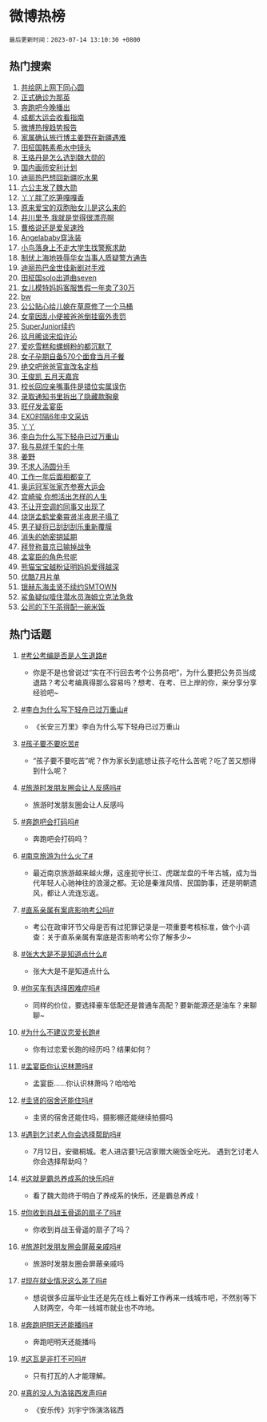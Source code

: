 # 微博热榜

`最后更新时间：2023-07-14 13:10:30 +0800`

## 热门搜索

1. [共绘网上网下同心圆](https://m.weibo.cn/search?containerid=100103type%3D1%26t%3D10%26q%3D%23%E5%85%B1%E7%BB%98%E7%BD%91%E4%B8%8A%E7%BD%91%E4%B8%8B%E5%90%8C%E5%BF%83%E5%9C%86%23&stream_entry_id=51&isnewpage=1&extparam=seat%3D1%26stream_entry_id%3D51%26pos%3D0%26c_type%3D51%26dgr%3D0%26filter_type%3Drealtimehot%26cate%3D10103%26display_time%3D1689311428%26pre_seqid%3D168931142829501757711&luicode=10000011&lfid=106003type%253D25%2526t%253D3%2526disable_hot%253D1%2526filter_type%253Drealtimehot)
1. [正式确诊为那英](https://m.weibo.cn/search?containerid=100103type%3D1%26t%3D10%26q%3D%23%E6%AD%A3%E5%BC%8F%E7%A1%AE%E8%AF%8A%E4%B8%BA%E9%82%A3%E8%8B%B1%23&stream_entry_id=31&isnewpage=1&extparam=seat%3D1%26stream_entry_id%3D31%26flag%3D1%26c_type%3D31%26filter_type%3Drealtimehot%26lcate%3D5001%26pos%3D0%26q%3D%2523%25E6%25AD%25A3%25E5%25BC%258F%25E7%25A1%25AE%25E8%25AF%258A%25E4%25B8%25BA%25E9%2582%25A3%25E8%258B%25B1%2523%26dgr%3D0%26realpos%3D1%26band_rank%3D1%26cate%3D5001%26display_time%3D1689311428%26pre_seqid%3D168931142829501757711&luicode=10000011&lfid=106003type%253D25%2526t%253D3%2526disable_hot%253D1%2526filter_type%253Drealtimehot)
1. [奔跑吧今晚播出](https://m.weibo.cn/search?containerid=100103type%3D1%26t%3D10%26q%3D%23%E5%A5%94%E8%B7%91%E5%90%A7%E4%BB%8A%E6%99%9A%E6%92%AD%E5%87%BA%23&stream_entry_id=31&isnewpage=1&extparam=seat%3D1%26stream_entry_id%3D31%26flag%3D2%26c_type%3D31%26filter_type%3Drealtimehot%26lcate%3D5001%26pos%3D1%26q%3D%2523%25E5%25A5%2594%25E8%25B7%2591%25E5%2590%25A7%25E4%25BB%258A%25E6%2599%259A%25E6%2592%25AD%25E5%2587%25BA%2523%26dgr%3D0%26realpos%3D2%26band_rank%3D2%26cate%3D5001%26display_time%3D1689311428%26pre_seqid%3D168931142829501757711&luicode=10000011&lfid=106003type%253D25%2526t%253D3%2526disable_hot%253D1%2526filter_type%253Drealtimehot)
1. [成都大运会收看指南](https://m.weibo.cn/search?containerid=100103type%3D1%26t%3D10%26q%3D%23%E6%88%90%E9%83%BD%E5%A4%A7%E8%BF%90%E4%BC%9A%E6%94%B6%E7%9C%8B%E6%8C%87%E5%8D%97%23&stream_entry_id=31&isnewpage=1&extparam=seat%3D1%26stream_entry_id%3D31%26flag%3D0%26c_type%3D31%26filter_type%3Drealtimehot%26lcate%3D5001%26pos%3D2%26q%3D%2523%25E6%2588%2590%25E9%2583%25BD%25E5%25A4%25A7%25E8%25BF%2590%25E4%25BC%259A%25E6%2594%25B6%25E7%259C%258B%25E6%258C%2587%25E5%258D%2597%2523%26dgr%3D0%26realpos%3D3%26band_rank%3D3%26cate%3D5001%26display_time%3D1689311428%26pre_seqid%3D168931142829501757711&luicode=10000011&lfid=106003type%253D25%2526t%253D3%2526disable_hot%253D1%2526filter_type%253Drealtimehot)
1. [微博热搜趋势报告](https://m.weibo.cn/search?containerid=100103type%3D1%26t%3D10%26q%3D%23%E5%BE%AE%E5%8D%9A%E7%83%AD%E6%90%9C%E8%B6%8B%E5%8A%BF%E6%8A%A5%E5%91%8A%23&stream_entry_id=31&isnewpage=1&extparam=seat%3D1%26stream_entry_id%3D31%26band_rank%3D4%26c_type%3D31%26filter_type%3Drealtimehot%26cate%3D5001%26pos%3D3%26q%3D%2523%25E5%25BE%25AE%25E5%258D%259A%25E7%2583%25AD%25E6%2590%259C%25E8%25B6%258B%25E5%258A%25BF%25E6%258A%25A5%25E5%2591%258A%2523%26dgr%3D0%26adid%3D196226%26lcate%3D5001%26is_ad_pos%3D1%26display_time%3D1689311428%26pre_seqid%3D168931142829501757711&luicode=10000011&lfid=106003type%253D25%2526t%253D3%2526disable_hot%253D1%2526filter_type%253Drealtimehot)
1. [家属确认旅行博主姜野在新疆遇难](https://m.weibo.cn/search?containerid=100103type%3D1%26t%3D10%26q%3D%23%E5%AE%B6%E5%B1%9E%E7%A1%AE%E8%AE%A4%E6%97%85%E8%A1%8C%E5%8D%9A%E4%B8%BB%E5%A7%9C%E9%87%8E%E5%9C%A8%E6%96%B0%E7%96%86%E9%81%87%E9%9A%BE%23&stream_entry_id=31&isnewpage=1&extparam=seat%3D1%26stream_entry_id%3D31%26flag%3D1%26c_type%3D31%26filter_type%3Drealtimehot%26lcate%3D5001%26pos%3D4%26q%3D%2523%25E5%25AE%25B6%25E5%25B1%259E%25E7%25A1%25AE%25E8%25AE%25A4%25E6%2597%2585%25E8%25A1%258C%25E5%258D%259A%25E4%25B8%25BB%25E5%25A7%259C%25E9%2587%258E%25E5%259C%25A8%25E6%2596%25B0%25E7%2596%2586%25E9%2581%2587%25E9%259A%25BE%2523%26dgr%3D0%26realpos%3D4%26band_rank%3D4%26cate%3D5001%26display_time%3D1689311428%26pre_seqid%3D168931142829501757711&luicode=10000011&lfid=106003type%253D25%2526t%253D3%2526disable_hot%253D1%2526filter_type%253Drealtimehot)
1. [田柾国韩素希水中镜头](https://m.weibo.cn/search?containerid=100103type%3D1%26t%3D10%26q%3D%23%E7%94%B0%E6%9F%BE%E5%9B%BD%E9%9F%A9%E7%B4%A0%E5%B8%8C%E6%B0%B4%E4%B8%AD%E9%95%9C%E5%A4%B4%23&stream_entry_id=31&isnewpage=1&extparam=seat%3D1%26stream_entry_id%3D31%26flag%3D1%26c_type%3D31%26filter_type%3Drealtimehot%26lcate%3D5001%26pos%3D5%26q%3D%2523%25E7%2594%25B0%25E6%259F%25BE%25E5%259B%25BD%25E9%259F%25A9%25E7%25B4%25A0%25E5%25B8%258C%25E6%25B0%25B4%25E4%25B8%25AD%25E9%2595%259C%25E5%25A4%25B4%2523%26dgr%3D0%26realpos%3D5%26band_rank%3D5%26cate%3D5001%26display_time%3D1689311428%26pre_seqid%3D168931142829501757711&luicode=10000011&lfid=106003type%253D25%2526t%253D3%2526disable_hot%253D1%2526filter_type%253Drealtimehot)
1. [王珞丹是怎么选到魏大勋的](https://m.weibo.cn/search?containerid=100103type%3D1%26t%3D10%26q%3D%23%E7%8E%8B%E7%8F%9E%E4%B8%B9%E6%98%AF%E6%80%8E%E4%B9%88%E9%80%89%E5%88%B0%E9%AD%8F%E5%A4%A7%E5%8B%8B%E7%9A%84%23&stream_entry_id=31&isnewpage=1&extparam=seat%3D1%26stream_entry_id%3D31%26flag%3D2%26c_type%3D31%26filter_type%3Drealtimehot%26lcate%3D5001%26pos%3D6%26q%3D%2523%25E7%258E%258B%25E7%258F%259E%25E4%25B8%25B9%25E6%2598%25AF%25E6%2580%258E%25E4%25B9%2588%25E9%2580%2589%25E5%2588%25B0%25E9%25AD%258F%25E5%25A4%25A7%25E5%258B%258B%25E7%259A%2584%2523%26dgr%3D0%26realpos%3D6%26band_rank%3D6%26cate%3D5001%26display_time%3D1689311428%26pre_seqid%3D168931142829501757711&luicode=10000011&lfid=106003type%253D25%2526t%253D3%2526disable_hot%253D1%2526filter_type%253Drealtimehot)
1. [国内画师安利计划](https://m.weibo.cn/search?containerid=100103type%3D1%26t%3D10%26q%3D%23%E5%9B%BD%E5%86%85%E7%94%BB%E5%B8%88%E5%AE%89%E5%88%A9%E8%AE%A1%E5%88%92%23&stream_entry_id=31&isnewpage=1&extparam=seat%3D1%26stream_entry_id%3D31%26band_rank%3D7%26c_type%3D31%26filter_type%3Drealtimehot%26cate%3D5001%26pos%3D7%26q%3D%2523%25E5%259B%25BD%25E5%2586%2585%25E7%2594%25BB%25E5%25B8%2588%25E5%25AE%2589%25E5%2588%25A9%25E8%25AE%25A1%25E5%2588%2592%2523%26dgr%3D0%26adid%3D196231%26lcate%3D5001%26is_ad_pos%3D1%26display_time%3D1689311428%26pre_seqid%3D168931142829501757711&luicode=10000011&lfid=106003type%253D25%2526t%253D3%2526disable_hot%253D1%2526filter_type%253Drealtimehot)
1. [迪丽热巴想回新疆吃水果](https://m.weibo.cn/search?containerid=100103type%3D1%26t%3D10%26q%3D%23%E8%BF%AA%E4%B8%BD%E7%83%AD%E5%B7%B4%E6%83%B3%E5%9B%9E%E6%96%B0%E7%96%86%E5%90%83%E6%B0%B4%E6%9E%9C%23&stream_entry_id=31&isnewpage=1&extparam=seat%3D1%26stream_entry_id%3D31%26flag%3D1%26c_type%3D31%26filter_type%3Drealtimehot%26lcate%3D5001%26pos%3D8%26q%3D%2523%25E8%25BF%25AA%25E4%25B8%25BD%25E7%2583%25AD%25E5%25B7%25B4%25E6%2583%25B3%25E5%259B%259E%25E6%2596%25B0%25E7%2596%2586%25E5%2590%2583%25E6%25B0%25B4%25E6%259E%259C%2523%26dgr%3D0%26realpos%3D7%26band_rank%3D7%26cate%3D5001%26display_time%3D1689311428%26pre_seqid%3D168931142829501757711&luicode=10000011&lfid=106003type%253D25%2526t%253D3%2526disable_hot%253D1%2526filter_type%253Drealtimehot)
1. [六公主发了魏大勋](https://m.weibo.cn/search?containerid=100103type%3D1%26t%3D10%26q%3D%23%E5%85%AD%E5%85%AC%E4%B8%BB%E5%8F%91%E4%BA%86%E9%AD%8F%E5%A4%A7%E5%8B%8B%23&stream_entry_id=31&isnewpage=1&extparam=seat%3D1%26stream_entry_id%3D31%26flag%3D0%26c_type%3D31%26filter_type%3Drealtimehot%26lcate%3D5001%26pos%3D9%26q%3D%2523%25E5%2585%25AD%25E5%2585%25AC%25E4%25B8%25BB%25E5%258F%2591%25E4%25BA%2586%25E9%25AD%258F%25E5%25A4%25A7%25E5%258B%258B%2523%26dgr%3D0%26realpos%3D8%26band_rank%3D8%26cate%3D5001%26display_time%3D1689311428%26pre_seqid%3D168931142829501757711&luicode=10000011&lfid=106003type%253D25%2526t%253D3%2526disable_hot%253D1%2526filter_type%253Drealtimehot)
1. [丫丫胖了吃笋嘎嘎香](https://m.weibo.cn/search?containerid=100103type%3D1%26t%3D10%26q%3D%23%E4%B8%AB%E4%B8%AB%E8%83%96%E4%BA%86%E5%90%83%E7%AC%8B%E5%98%8E%E5%98%8E%E9%A6%99%23&stream_entry_id=31&isnewpage=1&extparam=seat%3D1%26stream_entry_id%3D31%26flag%3D0%26c_type%3D31%26filter_type%3Drealtimehot%26lcate%3D5001%26pos%3D10%26q%3D%2523%25E4%25B8%25AB%25E4%25B8%25AB%25E8%2583%2596%25E4%25BA%2586%25E5%2590%2583%25E7%25AC%258B%25E5%2598%258E%25E5%2598%258E%25E9%25A6%2599%2523%26dgr%3D0%26realpos%3D9%26band_rank%3D9%26cate%3D5001%26display_time%3D1689311428%26pre_seqid%3D168931142829501757711&luicode=10000011&lfid=106003type%253D25%2526t%253D3%2526disable_hot%253D1%2526filter_type%253Drealtimehot)
1. [原来爱宝的双胞胎女儿是这么来的](https://m.weibo.cn/search?containerid=100103type%3D1%26t%3D10%26q%3D%23%E5%8E%9F%E6%9D%A5%E7%88%B1%E5%AE%9D%E7%9A%84%E5%8F%8C%E8%83%9E%E8%83%8E%E5%A5%B3%E5%84%BF%E6%98%AF%E8%BF%99%E4%B9%88%E6%9D%A5%E7%9A%84%23&stream_entry_id=31&isnewpage=1&extparam=seat%3D1%26stream_entry_id%3D31%26flag%3D32768%26c_type%3D31%26filter_type%3Drealtimehot%26lcate%3D5001%26pos%3D11%26q%3D%2523%25E5%258E%259F%25E6%259D%25A5%25E7%2588%25B1%25E5%25AE%259D%25E7%259A%2584%25E5%258F%258C%25E8%2583%259E%25E8%2583%258E%25E5%25A5%25B3%25E5%2584%25BF%25E6%2598%25AF%25E8%25BF%2599%25E4%25B9%2588%25E6%259D%25A5%25E7%259A%2584%2523%26dgr%3D0%26realpos%3D10%26band_rank%3D10%26cate%3D5001%26display_time%3D1689311428%26pre_seqid%3D168931142829501757711&luicode=10000011&lfid=106003type%253D25%2526t%253D3%2526disable_hot%253D1%2526filter_type%253Drealtimehot)
1. [井川里予 我就是觉得很漂亮啊](https://m.weibo.cn/search?containerid=100103type%3D1%26t%3D10%26q%3D%E4%BA%95%E5%B7%9D%E9%87%8C%E4%BA%88+%E6%88%91%E5%B0%B1%E6%98%AF%E8%A7%89%E5%BE%97%E5%BE%88%E6%BC%82%E4%BA%AE%E5%95%8A&stream_entry_id=31&isnewpage=1&extparam=seat%3D1%26stream_entry_id%3D31%26flag%3D2%26c_type%3D31%26filter_type%3Drealtimehot%26lcate%3D5001%26pos%3D12%26q%3D%25E4%25BA%2595%25E5%25B7%259D%25E9%2587%258C%25E4%25BA%2588%2520%25E6%2588%2591%25E5%25B0%25B1%25E6%2598%25AF%25E8%25A7%2589%25E5%25BE%2597%25E5%25BE%2588%25E6%25BC%2582%25E4%25BA%25AE%25E5%2595%258A%26dgr%3D0%26realpos%3D11%26band_rank%3D11%26cate%3D5001%26display_time%3D1689311428%26pre_seqid%3D168931142829501757711&luicode=10000011&lfid=106003type%253D25%2526t%253D3%2526disable_hot%253D1%2526filter_type%253Drealtimehot)
1. [曹格说还是爱吴速玲](https://m.weibo.cn/search?containerid=100103type%3D1%26t%3D10%26q%3D%23%E6%9B%B9%E6%A0%BC%E8%AF%B4%E8%BF%98%E6%98%AF%E7%88%B1%E5%90%B4%E9%80%9F%E7%8E%B2%23&stream_entry_id=31&isnewpage=1&extparam=seat%3D1%26stream_entry_id%3D31%26flag%3D1%26c_type%3D31%26filter_type%3Drealtimehot%26lcate%3D5001%26pos%3D13%26q%3D%2523%25E6%259B%25B9%25E6%25A0%25BC%25E8%25AF%25B4%25E8%25BF%2598%25E6%2598%25AF%25E7%2588%25B1%25E5%2590%25B4%25E9%2580%259F%25E7%258E%25B2%2523%26dgr%3D0%26realpos%3D12%26band_rank%3D12%26cate%3D5001%26display_time%3D1689311428%26pre_seqid%3D168931142829501757711&luicode=10000011&lfid=106003type%253D25%2526t%253D3%2526disable_hot%253D1%2526filter_type%253Drealtimehot)
1. [Angelababy穿泳装](https://m.weibo.cn/search?containerid=100103type%3D1%26t%3D10%26q%3D%23Angelababy%E7%A9%BF%E6%B3%B3%E8%A3%85%23&stream_entry_id=31&isnewpage=1&extparam=seat%3D1%26stream_entry_id%3D31%26flag%3D2%26c_type%3D31%26filter_type%3Drealtimehot%26lcate%3D5001%26pos%3D14%26q%3D%2523Angelababy%25E7%25A9%25BF%25E6%25B3%25B3%25E8%25A3%2585%2523%26dgr%3D0%26realpos%3D13%26band_rank%3D13%26cate%3D5001%26display_time%3D1689311428%26pre_seqid%3D168931142829501757711&luicode=10000011&lfid=106003type%253D25%2526t%253D3%2526disable_hot%253D1%2526filter_type%253Drealtimehot)
1. [小鸟落身上不走大学生找警察求助](https://m.weibo.cn/search?containerid=100103type%3D1%26t%3D10%26q%3D%23%E5%B0%8F%E9%B8%9F%E8%90%BD%E8%BA%AB%E4%B8%8A%E4%B8%8D%E8%B5%B0%E5%A4%A7%E5%AD%A6%E7%94%9F%E6%89%BE%E8%AD%A6%E5%AF%9F%E6%B1%82%E5%8A%A9%23&stream_entry_id=31&isnewpage=1&extparam=seat%3D1%26stream_entry_id%3D31%26flag%3D32768%26c_type%3D31%26filter_type%3Drealtimehot%26lcate%3D5001%26pos%3D15%26q%3D%2523%25E5%25B0%258F%25E9%25B8%259F%25E8%2590%25BD%25E8%25BA%25AB%25E4%25B8%258A%25E4%25B8%258D%25E8%25B5%25B0%25E5%25A4%25A7%25E5%25AD%25A6%25E7%2594%259F%25E6%2589%25BE%25E8%25AD%25A6%25E5%25AF%259F%25E6%25B1%2582%25E5%258A%25A9%2523%26dgr%3D0%26realpos%3D14%26band_rank%3D14%26cate%3D5001%26display_time%3D1689311428%26pre_seqid%3D168931142829501757711&luicode=10000011&lfid=106003type%253D25%2526t%253D3%2526disable_hot%253D1%2526filter_type%253Drealtimehot)
1. [制伏上海地铁辱华女当事人质疑警方通告](https://m.weibo.cn/search?containerid=100103type%3D1%26t%3D10%26q%3D%23%E5%88%B6%E4%BC%8F%E4%B8%8A%E6%B5%B7%E5%9C%B0%E9%93%81%E8%BE%B1%E5%8D%8E%E5%A5%B3%E5%BD%93%E4%BA%8B%E4%BA%BA%E8%B4%A8%E7%96%91%E8%AD%A6%E6%96%B9%E9%80%9A%E5%91%8A%23&stream_entry_id=31&isnewpage=1&extparam=seat%3D1%26stream_entry_id%3D31%26flag%3D1%26c_type%3D31%26filter_type%3Drealtimehot%26lcate%3D5001%26pos%3D16%26q%3D%2523%25E5%2588%25B6%25E4%25BC%258F%25E4%25B8%258A%25E6%25B5%25B7%25E5%259C%25B0%25E9%2593%2581%25E8%25BE%25B1%25E5%258D%258E%25E5%25A5%25B3%25E5%25BD%2593%25E4%25BA%258B%25E4%25BA%25BA%25E8%25B4%25A8%25E7%2596%2591%25E8%25AD%25A6%25E6%2596%25B9%25E9%2580%259A%25E5%2591%258A%2523%26dgr%3D0%26realpos%3D15%26band_rank%3D15%26cate%3D5001%26display_time%3D1689311428%26pre_seqid%3D168931142829501757711&luicode=10000011&lfid=106003type%253D25%2526t%253D3%2526disable_hot%253D1%2526filter_type%253Drealtimehot)
1. [迪丽热巴金世佳新剧对手戏](https://m.weibo.cn/search?containerid=100103type%3D1%26t%3D10%26q%3D%23%E8%BF%AA%E4%B8%BD%E7%83%AD%E5%B7%B4%E9%87%91%E4%B8%96%E4%BD%B3%E6%96%B0%E5%89%A7%E5%AF%B9%E6%89%8B%E6%88%8F%23&stream_entry_id=31&isnewpage=1&extparam=seat%3D1%26stream_entry_id%3D31%26flag%3D1%26c_type%3D31%26filter_type%3Drealtimehot%26lcate%3D5001%26pos%3D17%26q%3D%2523%25E8%25BF%25AA%25E4%25B8%25BD%25E7%2583%25AD%25E5%25B7%25B4%25E9%2587%2591%25E4%25B8%2596%25E4%25BD%25B3%25E6%2596%25B0%25E5%2589%25A7%25E5%25AF%25B9%25E6%2589%258B%25E6%2588%258F%2523%26dgr%3D0%26realpos%3D16%26band_rank%3D16%26cate%3D5001%26display_time%3D1689311428%26pre_seqid%3D168931142829501757711&luicode=10000011&lfid=106003type%253D25%2526t%253D3%2526disable_hot%253D1%2526filter_type%253Drealtimehot)
1. [田柾国solo出道曲seven](https://m.weibo.cn/search?containerid=100103type%3D1%26t%3D10%26q%3D%E7%94%B0%E6%9F%BE%E5%9B%BDsolo%E5%87%BA%E9%81%93%E6%9B%B2seven&stream_entry_id=31&isnewpage=1&extparam=seat%3D1%26stream_entry_id%3D31%26flag%3D1%26c_type%3D31%26filter_type%3Drealtimehot%26lcate%3D5001%26pos%3D18%26q%3D%25E7%2594%25B0%25E6%259F%25BE%25E5%259B%25BDsolo%25E5%2587%25BA%25E9%2581%2593%25E6%259B%25B2seven%26dgr%3D0%26realpos%3D17%26band_rank%3D17%26cate%3D5001%26display_time%3D1689311428%26pre_seqid%3D168931142829501757711&luicode=10000011&lfid=106003type%253D25%2526t%253D3%2526disable_hot%253D1%2526filter_type%253Drealtimehot)
1. [女儿模特妈妈客服售假一年卖了30万](https://m.weibo.cn/search?containerid=100103type%3D1%26t%3D10%26q%3D%23%E5%A5%B3%E5%84%BF%E6%A8%A1%E7%89%B9%E5%A6%88%E5%A6%88%E5%AE%A2%E6%9C%8D%E5%94%AE%E5%81%87%E4%B8%80%E5%B9%B4%E5%8D%96%E4%BA%8630%E4%B8%87%23&stream_entry_id=31&isnewpage=1&extparam=seat%3D1%26stream_entry_id%3D31%26flag%3D0%26c_type%3D31%26filter_type%3Drealtimehot%26lcate%3D5001%26pos%3D19%26q%3D%2523%25E5%25A5%25B3%25E5%2584%25BF%25E6%25A8%25A1%25E7%2589%25B9%25E5%25A6%2588%25E5%25A6%2588%25E5%25AE%25A2%25E6%259C%258D%25E5%2594%25AE%25E5%2581%2587%25E4%25B8%2580%25E5%25B9%25B4%25E5%258D%2596%25E4%25BA%258630%25E4%25B8%2587%2523%26dgr%3D0%26realpos%3D18%26band_rank%3D18%26cate%3D5001%26display_time%3D1689311428%26pre_seqid%3D168931142829501757711&luicode=10000011&lfid=106003type%253D25%2526t%253D3%2526disable_hot%253D1%2526filter_type%253Drealtimehot)
1. [bw](https://m.weibo.cn/search?containerid=100103type%3D1%26t%3D10%26q%3Dbw&stream_entry_id=31&isnewpage=1&extparam=seat%3D1%26stream_entry_id%3D31%26flag%3D1%26c_type%3D31%26filter_type%3Drealtimehot%26lcate%3D5001%26pos%3D20%26q%3Dbw%26dgr%3D0%26realpos%3D19%26band_rank%3D19%26cate%3D5001%26display_time%3D1689311428%26pre_seqid%3D168931142829501757711&luicode=10000011&lfid=106003type%253D25%2526t%253D3%2526disable_hot%253D1%2526filter_type%253Drealtimehot)
1. [公公贴心给儿媳在草原修了一个马桶](https://m.weibo.cn/search?containerid=100103type%3D1%26t%3D10%26q%3D%23%E5%85%AC%E5%85%AC%E8%B4%B4%E5%BF%83%E7%BB%99%E5%84%BF%E5%AA%B3%E5%9C%A8%E8%8D%89%E5%8E%9F%E4%BF%AE%E4%BA%86%E4%B8%80%E4%B8%AA%E9%A9%AC%E6%A1%B6%23&stream_entry_id=31&isnewpage=1&extparam=seat%3D1%26stream_entry_id%3D31%26flag%3D32768%26c_type%3D31%26filter_type%3Drealtimehot%26lcate%3D5001%26pos%3D21%26q%3D%2523%25E5%2585%25AC%25E5%2585%25AC%25E8%25B4%25B4%25E5%25BF%2583%25E7%25BB%2599%25E5%2584%25BF%25E5%25AA%25B3%25E5%259C%25A8%25E8%258D%2589%25E5%258E%259F%25E4%25BF%25AE%25E4%25BA%2586%25E4%25B8%2580%25E4%25B8%25AA%25E9%25A9%25AC%25E6%25A1%25B6%2523%26dgr%3D0%26realpos%3D20%26band_rank%3D20%26cate%3D5001%26display_time%3D1689311428%26pre_seqid%3D168931142829501757711&luicode=10000011&lfid=106003type%253D25%2526t%253D3%2526disable_hot%253D1%2526filter_type%253Drealtimehot)
1. [女童因乱小便被爸爸倒挂窗外责罚](https://m.weibo.cn/search?containerid=100103type%3D1%26t%3D10%26q%3D%23%E5%A5%B3%E7%AB%A5%E5%9B%A0%E4%B9%B1%E5%B0%8F%E4%BE%BF%E8%A2%AB%E7%88%B8%E7%88%B8%E5%80%92%E6%8C%82%E7%AA%97%E5%A4%96%E8%B4%A3%E7%BD%9A%23&stream_entry_id=31&isnewpage=1&extparam=seat%3D1%26stream_entry_id%3D31%26flag%3D1%26c_type%3D31%26filter_type%3Drealtimehot%26lcate%3D5001%26pos%3D22%26q%3D%2523%25E5%25A5%25B3%25E7%25AB%25A5%25E5%259B%25A0%25E4%25B9%25B1%25E5%25B0%258F%25E4%25BE%25BF%25E8%25A2%25AB%25E7%2588%25B8%25E7%2588%25B8%25E5%2580%2592%25E6%258C%2582%25E7%25AA%2597%25E5%25A4%2596%25E8%25B4%25A3%25E7%25BD%259A%2523%26dgr%3D0%26realpos%3D21%26band_rank%3D21%26cate%3D5001%26display_time%3D1689311428%26pre_seqid%3D168931142829501757711&luicode=10000011&lfid=106003type%253D25%2526t%253D3%2526disable_hot%253D1%2526filter_type%253Drealtimehot)
1. [SuperJunior续约](https://m.weibo.cn/search?containerid=100103type%3D1%26t%3D10%26q%3D%23SuperJunior%E7%BB%AD%E7%BA%A6%23&stream_entry_id=31&isnewpage=1&extparam=seat%3D1%26stream_entry_id%3D31%26flag%3D1%26c_type%3D31%26filter_type%3Drealtimehot%26lcate%3D5001%26pos%3D23%26q%3D%2523SuperJunior%25E7%25BB%25AD%25E7%25BA%25A6%2523%26dgr%3D0%26realpos%3D22%26band_rank%3D22%26cate%3D5001%26display_time%3D1689311428%26pre_seqid%3D168931142829501757711&luicode=10000011&lfid=106003type%253D25%2526t%253D3%2526disable_hot%253D1%2526filter_type%253Drealtimehot)
1. [玖月晞谈宋焰许沁](https://m.weibo.cn/search?containerid=100103type%3D1%26t%3D10%26q%3D%23%E7%8E%96%E6%9C%88%E6%99%9E%E8%B0%88%E5%AE%8B%E7%84%B0%E8%AE%B8%E6%B2%81%23&stream_entry_id=31&isnewpage=1&extparam=seat%3D1%26stream_entry_id%3D31%26flag%3D0%26c_type%3D31%26filter_type%3Drealtimehot%26lcate%3D5001%26pos%3D24%26q%3D%2523%25E7%258E%2596%25E6%259C%2588%25E6%2599%259E%25E8%25B0%2588%25E5%25AE%258B%25E7%2584%25B0%25E8%25AE%25B8%25E6%25B2%2581%2523%26dgr%3D0%26realpos%3D23%26band_rank%3D23%26cate%3D5001%26display_time%3D1689311428%26pre_seqid%3D168931142829501757711&luicode=10000011&lfid=106003type%253D25%2526t%253D3%2526disable_hot%253D1%2526filter_type%253Drealtimehot)
1. [爱吃雪糕和螺蛳粉的都沉默了](https://m.weibo.cn/search?containerid=100103type%3D1%26t%3D10%26q%3D%23%E7%88%B1%E5%90%83%E9%9B%AA%E7%B3%95%E5%92%8C%E8%9E%BA%E8%9B%B3%E7%B2%89%E7%9A%84%E9%83%BD%E6%B2%89%E9%BB%98%E4%BA%86%23&stream_entry_id=31&isnewpage=1&extparam=seat%3D1%26stream_entry_id%3D31%26flag%3D1%26c_type%3D31%26filter_type%3Drealtimehot%26lcate%3D5001%26pos%3D25%26q%3D%2523%25E7%2588%25B1%25E5%2590%2583%25E9%259B%25AA%25E7%25B3%2595%25E5%2592%258C%25E8%259E%25BA%25E8%259B%25B3%25E7%25B2%2589%25E7%259A%2584%25E9%2583%25BD%25E6%25B2%2589%25E9%25BB%2598%25E4%25BA%2586%2523%26dgr%3D0%26realpos%3D24%26band_rank%3D24%26cate%3D5001%26display_time%3D1689311428%26pre_seqid%3D168931142829501757711&luicode=10000011&lfid=106003type%253D25%2526t%253D3%2526disable_hot%253D1%2526filter_type%253Drealtimehot)
1. [女子孕期自备570个面食当月子餐](https://m.weibo.cn/search?containerid=100103type%3D1%26t%3D10%26q%3D%23%E5%A5%B3%E5%AD%90%E5%AD%95%E6%9C%9F%E8%87%AA%E5%A4%87570%E4%B8%AA%E9%9D%A2%E9%A3%9F%E5%BD%93%E6%9C%88%E5%AD%90%E9%A4%90%23&stream_entry_id=31&isnewpage=1&extparam=seat%3D1%26stream_entry_id%3D31%26flag%3D0%26c_type%3D31%26filter_type%3Drealtimehot%26lcate%3D5001%26pos%3D26%26q%3D%2523%25E5%25A5%25B3%25E5%25AD%2590%25E5%25AD%2595%25E6%259C%259F%25E8%2587%25AA%25E5%25A4%2587570%25E4%25B8%25AA%25E9%259D%25A2%25E9%25A3%259F%25E5%25BD%2593%25E6%259C%2588%25E5%25AD%2590%25E9%25A4%2590%2523%26dgr%3D0%26realpos%3D25%26band_rank%3D25%26cate%3D5001%26display_time%3D1689311428%26pre_seqid%3D168931142829501757711&luicode=10000011&lfid=106003type%253D25%2526t%253D3%2526disable_hot%253D1%2526filter_type%253Drealtimehot)
1. [绝交吧爸爸官宣改名定档](https://m.weibo.cn/search?containerid=100103type%3D1%26t%3D10%26q%3D%23%E7%BB%9D%E4%BA%A4%E5%90%A7%E7%88%B8%E7%88%B8%E5%AE%98%E5%AE%A3%E6%94%B9%E5%90%8D%E5%AE%9A%E6%A1%A3%23&stream_entry_id=31&isnewpage=1&extparam=seat%3D1%26stream_entry_id%3D31%26flag%3D1%26c_type%3D31%26filter_type%3Drealtimehot%26lcate%3D5001%26pos%3D27%26q%3D%2523%25E7%25BB%259D%25E4%25BA%25A4%25E5%2590%25A7%25E7%2588%25B8%25E7%2588%25B8%25E5%25AE%2598%25E5%25AE%25A3%25E6%2594%25B9%25E5%2590%258D%25E5%25AE%259A%25E6%25A1%25A3%2523%26dgr%3D0%26realpos%3D26%26band_rank%3D26%26cate%3D5001%26display_time%3D1689311428%26pre_seqid%3D168931142829501757711&luicode=10000011&lfid=106003type%253D25%2526t%253D3%2526disable_hot%253D1%2526filter_type%253Drealtimehot)
1. [王俊凯 五月天嘉宾](https://m.weibo.cn/search?containerid=100103type%3D1%26t%3D10%26q%3D%E7%8E%8B%E4%BF%8A%E5%87%AF+%E4%BA%94%E6%9C%88%E5%A4%A9%E5%98%89%E5%AE%BE&stream_entry_id=31&isnewpage=1&extparam=seat%3D1%26stream_entry_id%3D31%26flag%3D0%26c_type%3D31%26filter_type%3Drealtimehot%26lcate%3D5001%26pos%3D28%26q%3D%25E7%258E%258B%25E4%25BF%258A%25E5%2587%25AF%2520%25E4%25BA%2594%25E6%259C%2588%25E5%25A4%25A9%25E5%2598%2589%25E5%25AE%25BE%26dgr%3D0%26realpos%3D27%26band_rank%3D27%26cate%3D5001%26display_time%3D1689311428%26pre_seqid%3D168931142829501757711&luicode=10000011&lfid=106003type%253D25%2526t%253D3%2526disable_hot%253D1%2526filter_type%253Drealtimehot)
1. [校长回应亲嘴事件是错位实属误伤](https://m.weibo.cn/search?containerid=100103type%3D1%26t%3D10%26q%3D%23%E6%A0%A1%E9%95%BF%E5%9B%9E%E5%BA%94%E4%BA%B2%E5%98%B4%E4%BA%8B%E4%BB%B6%E6%98%AF%E9%94%99%E4%BD%8D%E5%AE%9E%E5%B1%9E%E8%AF%AF%E4%BC%A4%23&stream_entry_id=31&isnewpage=1&extparam=seat%3D1%26stream_entry_id%3D31%26flag%3D0%26c_type%3D31%26filter_type%3Drealtimehot%26lcate%3D5001%26pos%3D29%26q%3D%2523%25E6%25A0%25A1%25E9%2595%25BF%25E5%259B%259E%25E5%25BA%2594%25E4%25BA%25B2%25E5%2598%25B4%25E4%25BA%258B%25E4%25BB%25B6%25E6%2598%25AF%25E9%2594%2599%25E4%25BD%258D%25E5%25AE%259E%25E5%25B1%259E%25E8%25AF%25AF%25E4%25BC%25A4%2523%26dgr%3D0%26realpos%3D28%26band_rank%3D28%26cate%3D5001%26display_time%3D1689311428%26pre_seqid%3D168931142829501757711&luicode=10000011&lfid=106003type%253D25%2526t%253D3%2526disable_hot%253D1%2526filter_type%253Drealtimehot)
1. [录取通知书里拆出了隐藏款胸章](https://m.weibo.cn/search?containerid=100103type%3D1%26t%3D10%26q%3D%23%E5%BD%95%E5%8F%96%E9%80%9A%E7%9F%A5%E4%B9%A6%E9%87%8C%E6%8B%86%E5%87%BA%E4%BA%86%E9%9A%90%E8%97%8F%E6%AC%BE%E8%83%B8%E7%AB%A0%23&stream_entry_id=31&isnewpage=1&extparam=seat%3D1%26stream_entry_id%3D31%26flag%3D32768%26c_type%3D31%26filter_type%3Drealtimehot%26lcate%3D5001%26pos%3D30%26q%3D%2523%25E5%25BD%2595%25E5%258F%2596%25E9%2580%259A%25E7%259F%25A5%25E4%25B9%25A6%25E9%2587%258C%25E6%258B%2586%25E5%2587%25BA%25E4%25BA%2586%25E9%259A%2590%25E8%2597%258F%25E6%25AC%25BE%25E8%2583%25B8%25E7%25AB%25A0%2523%26dgr%3D0%26realpos%3D29%26band_rank%3D29%26cate%3D5001%26display_time%3D1689311428%26pre_seqid%3D168931142829501757711&luicode=10000011&lfid=106003type%253D25%2526t%253D3%2526disable_hot%253D1%2526filter_type%253Drealtimehot)
1. [旺仔发孟宴臣](https://m.weibo.cn/search?containerid=100103type%3D1%26t%3D10%26q%3D%23%E6%97%BA%E4%BB%94%E5%8F%91%E5%AD%9F%E5%AE%B4%E8%87%A3%23&stream_entry_id=31&isnewpage=1&extparam=seat%3D1%26stream_entry_id%3D31%26flag%3D1%26c_type%3D31%26filter_type%3Drealtimehot%26lcate%3D5001%26pos%3D31%26q%3D%2523%25E6%2597%25BA%25E4%25BB%2594%25E5%258F%2591%25E5%25AD%259F%25E5%25AE%25B4%25E8%2587%25A3%2523%26dgr%3D0%26realpos%3D30%26band_rank%3D30%26cate%3D5001%26display_time%3D1689311428%26pre_seqid%3D168931142829501757711&luicode=10000011&lfid=106003type%253D25%2526t%253D3%2526disable_hot%253D1%2526filter_type%253Drealtimehot)
1. [EXO时隔6年中文采访](https://m.weibo.cn/search?containerid=100103type%3D1%26t%3D10%26q%3D%23EXO%E6%97%B6%E9%9A%946%E5%B9%B4%E4%B8%AD%E6%96%87%E9%87%87%E8%AE%BF%23&stream_entry_id=31&isnewpage=1&extparam=seat%3D1%26stream_entry_id%3D31%26flag%3D1%26c_type%3D31%26filter_type%3Drealtimehot%26lcate%3D5001%26pos%3D32%26q%3D%2523EXO%25E6%2597%25B6%25E9%259A%25946%25E5%25B9%25B4%25E4%25B8%25AD%25E6%2596%2587%25E9%2587%2587%25E8%25AE%25BF%2523%26dgr%3D0%26realpos%3D31%26band_rank%3D31%26cate%3D5001%26display_time%3D1689311428%26pre_seqid%3D168931142829501757711&luicode=10000011&lfid=106003type%253D25%2526t%253D3%2526disable_hot%253D1%2526filter_type%253Drealtimehot)
1. [丫丫](https://m.weibo.cn/search?containerid=100103type%3D1%26t%3D10%26q%3D%E4%B8%AB%E4%B8%AB&stream_entry_id=31&isnewpage=1&extparam=seat%3D1%26stream_entry_id%3D31%26flag%3D1%26c_type%3D31%26filter_type%3Drealtimehot%26lcate%3D5001%26pos%3D33%26q%3D%25E4%25B8%25AB%25E4%25B8%25AB%26dgr%3D0%26realpos%3D32%26band_rank%3D32%26cate%3D5001%26display_time%3D1689311428%26pre_seqid%3D168931142829501757711&luicode=10000011&lfid=106003type%253D25%2526t%253D3%2526disable_hot%253D1%2526filter_type%253Drealtimehot)
1. [李白为什么写下轻舟已过万重山](https://m.weibo.cn/search?containerid=100103type%3D1%26t%3D10%26q%3D%23%E6%9D%8E%E7%99%BD%E4%B8%BA%E4%BB%80%E4%B9%88%E5%86%99%E4%B8%8B%E8%BD%BB%E8%88%9F%E5%B7%B2%E8%BF%87%E4%B8%87%E9%87%8D%E5%B1%B1%23&stream_entry_id=31&isnewpage=1&extparam=seat%3D1%26stream_entry_id%3D31%26flag%3D0%26c_type%3D31%26filter_type%3Drealtimehot%26lcate%3D5001%26pos%3D34%26q%3D%2523%25E6%259D%258E%25E7%2599%25BD%25E4%25B8%25BA%25E4%25BB%2580%25E4%25B9%2588%25E5%2586%2599%25E4%25B8%258B%25E8%25BD%25BB%25E8%2588%259F%25E5%25B7%25B2%25E8%25BF%2587%25E4%25B8%2587%25E9%2587%258D%25E5%25B1%25B1%2523%26dgr%3D0%26realpos%3D33%26band_rank%3D33%26cate%3D5001%26display_time%3D1689311428%26pre_seqid%3D168931142829501757711&luicode=10000011&lfid=106003type%253D25%2526t%253D3%2526disable_hot%253D1%2526filter_type%253Drealtimehot)
1. [我与易烊千玺的十年](https://m.weibo.cn/search?containerid=100103type%3D1%26t%3D10%26q%3D%23%E6%88%91%E4%B8%8E%E6%98%93%E7%83%8A%E5%8D%83%E7%8E%BA%E7%9A%84%E5%8D%81%E5%B9%B4%23&stream_entry_id=31&isnewpage=1&extparam=seat%3D1%26stream_entry_id%3D31%26flag%3D1%26c_type%3D31%26filter_type%3Drealtimehot%26lcate%3D5001%26pos%3D35%26q%3D%2523%25E6%2588%2591%25E4%25B8%258E%25E6%2598%2593%25E7%2583%258A%25E5%258D%2583%25E7%258E%25BA%25E7%259A%2584%25E5%258D%2581%25E5%25B9%25B4%2523%26dgr%3D0%26realpos%3D34%26band_rank%3D34%26cate%3D5001%26display_time%3D1689311428%26pre_seqid%3D168931142829501757711&luicode=10000011&lfid=106003type%253D25%2526t%253D3%2526disable_hot%253D1%2526filter_type%253Drealtimehot)
1. [姜野](https://m.weibo.cn/search?containerid=100103type%3D1%26t%3D10%26q%3D%E5%A7%9C%E9%87%8E&stream_entry_id=31&isnewpage=1&extparam=seat%3D1%26stream_entry_id%3D31%26flag%3D1%26c_type%3D31%26filter_type%3Drealtimehot%26lcate%3D5001%26pos%3D36%26q%3D%25E5%25A7%259C%25E9%2587%258E%26dgr%3D0%26realpos%3D35%26band_rank%3D35%26cate%3D5001%26display_time%3D1689311428%26pre_seqid%3D168931142829501757711&luicode=10000011&lfid=106003type%253D25%2526t%253D3%2526disable_hot%253D1%2526filter_type%253Drealtimehot)
1. [不求人汤圆分手](https://m.weibo.cn/search?containerid=100103type%3D1%26t%3D10%26q%3D%E4%B8%8D%E6%B1%82%E4%BA%BA%E6%B1%A4%E5%9C%86%E5%88%86%E6%89%8B&stream_entry_id=31&isnewpage=1&extparam=seat%3D1%26stream_entry_id%3D31%26flag%3D0%26c_type%3D31%26filter_type%3Drealtimehot%26lcate%3D5001%26pos%3D37%26q%3D%25E4%25B8%258D%25E6%25B1%2582%25E4%25BA%25BA%25E6%25B1%25A4%25E5%259C%2586%25E5%2588%2586%25E6%2589%258B%26dgr%3D0%26realpos%3D36%26band_rank%3D36%26cate%3D5001%26display_time%3D1689311428%26pre_seqid%3D168931142829501757711&luicode=10000011&lfid=106003type%253D25%2526t%253D3%2526disable_hot%253D1%2526filter_type%253Drealtimehot)
1. [工作一年后面相都变了](https://m.weibo.cn/search?containerid=100103type%3D1%26t%3D10%26q%3D%23%E5%B7%A5%E4%BD%9C%E4%B8%80%E5%B9%B4%E5%90%8E%E9%9D%A2%E7%9B%B8%E9%83%BD%E5%8F%98%E4%BA%86%23&stream_entry_id=31&isnewpage=1&extparam=seat%3D1%26stream_entry_id%3D31%26flag%3D0%26c_type%3D31%26filter_type%3Drealtimehot%26lcate%3D5001%26pos%3D38%26q%3D%2523%25E5%25B7%25A5%25E4%25BD%259C%25E4%25B8%2580%25E5%25B9%25B4%25E5%2590%258E%25E9%259D%25A2%25E7%259B%25B8%25E9%2583%25BD%25E5%258F%2598%25E4%25BA%2586%2523%26dgr%3D0%26realpos%3D37%26band_rank%3D37%26cate%3D5001%26display_time%3D1689311428%26pre_seqid%3D168931142829501757711&luicode=10000011&lfid=106003type%253D25%2526t%253D3%2526disable_hot%253D1%2526filter_type%253Drealtimehot)
1. [奥运冠军张家齐参赛大运会](https://m.weibo.cn/search?containerid=100103type%3D1%26t%3D10%26q%3D%23%E5%A5%A5%E8%BF%90%E5%86%A0%E5%86%9B%E5%BC%A0%E5%AE%B6%E9%BD%90%E5%8F%82%E8%B5%9B%E5%A4%A7%E8%BF%90%E4%BC%9A%23&stream_entry_id=31&isnewpage=1&extparam=seat%3D1%26stream_entry_id%3D31%26flag%3D32768%26c_type%3D31%26filter_type%3Drealtimehot%26lcate%3D5001%26pos%3D39%26q%3D%2523%25E5%25A5%25A5%25E8%25BF%2590%25E5%2586%25A0%25E5%2586%259B%25E5%25BC%25A0%25E5%25AE%25B6%25E9%25BD%2590%25E5%258F%2582%25E8%25B5%259B%25E5%25A4%25A7%25E8%25BF%2590%25E4%25BC%259A%2523%26dgr%3D0%26realpos%3D38%26band_rank%3D38%26cate%3D5001%26display_time%3D1689311428%26pre_seqid%3D168931142829501757711&luicode=10000011&lfid=106003type%253D25%2526t%253D3%2526disable_hot%253D1%2526filter_type%253Drealtimehot)
1. [宫崎骏 你想活出怎样的人生](https://m.weibo.cn/search?containerid=100103type%3D1%26t%3D10%26q%3D%E5%AE%AB%E5%B4%8E%E9%AA%8F+%E4%BD%A0%E6%83%B3%E6%B4%BB%E5%87%BA%E6%80%8E%E6%A0%B7%E7%9A%84%E4%BA%BA%E7%94%9F&stream_entry_id=31&isnewpage=1&extparam=seat%3D1%26stream_entry_id%3D31%26flag%3D0%26c_type%3D31%26filter_type%3Drealtimehot%26lcate%3D5001%26pos%3D40%26q%3D%25E5%25AE%25AB%25E5%25B4%258E%25E9%25AA%258F%2520%25E4%25BD%25A0%25E6%2583%25B3%25E6%25B4%25BB%25E5%2587%25BA%25E6%2580%258E%25E6%25A0%25B7%25E7%259A%2584%25E4%25BA%25BA%25E7%2594%259F%26dgr%3D0%26realpos%3D39%26band_rank%3D39%26cate%3D5001%26display_time%3D1689311428%26pre_seqid%3D168931142829501757711&luicode=10000011&lfid=106003type%253D25%2526t%253D3%2526disable_hot%253D1%2526filter_type%253Drealtimehot)
1. [不让开空调的同事又出现了](https://m.weibo.cn/search?containerid=100103type%3D1%26t%3D10%26q%3D%23%E4%B8%8D%E8%AE%A9%E5%BC%80%E7%A9%BA%E8%B0%83%E7%9A%84%E5%90%8C%E4%BA%8B%E5%8F%88%E5%87%BA%E7%8E%B0%E4%BA%86%23&stream_entry_id=31&isnewpage=1&extparam=seat%3D1%26stream_entry_id%3D31%26flag%3D1%26c_type%3D31%26filter_type%3Drealtimehot%26lcate%3D5001%26pos%3D41%26q%3D%2523%25E4%25B8%258D%25E8%25AE%25A9%25E5%25BC%2580%25E7%25A9%25BA%25E8%25B0%2583%25E7%259A%2584%25E5%2590%258C%25E4%25BA%258B%25E5%258F%2588%25E5%2587%25BA%25E7%258E%25B0%25E4%25BA%2586%2523%26dgr%3D0%26realpos%3D40%26band_rank%3D40%26cate%3D5001%26display_time%3D1689311428%26pre_seqid%3D168931142829501757711&luicode=10000011&lfid=106003type%253D25%2526t%253D3%2526disable_hot%253D1%2526filter_type%253Drealtimehot)
1. [烧饼孟鹤堂秦霄贤半夜房子塌了](https://m.weibo.cn/search?containerid=100103type%3D1%26t%3D10%26q%3D%23%E7%83%A7%E9%A5%BC%E5%AD%9F%E9%B9%A4%E5%A0%82%E7%A7%A6%E9%9C%84%E8%B4%A4%E5%8D%8A%E5%A4%9C%E6%88%BF%E5%AD%90%E5%A1%8C%E4%BA%86%23&stream_entry_id=31&isnewpage=1&extparam=seat%3D1%26stream_entry_id%3D31%26flag%3D0%26c_type%3D31%26filter_type%3Drealtimehot%26lcate%3D5001%26pos%3D42%26q%3D%2523%25E7%2583%25A7%25E9%25A5%25BC%25E5%25AD%259F%25E9%25B9%25A4%25E5%25A0%2582%25E7%25A7%25A6%25E9%259C%2584%25E8%25B4%25A4%25E5%258D%258A%25E5%25A4%259C%25E6%2588%25BF%25E5%25AD%2590%25E5%25A1%258C%25E4%25BA%2586%2523%26dgr%3D0%26realpos%3D41%26band_rank%3D41%26cate%3D5001%26display_time%3D1689311428%26pre_seqid%3D168931142829501757711&luicode=10000011&lfid=106003type%253D25%2526t%253D3%2526disable_hot%253D1%2526filter_type%253Drealtimehot)
1. [男子疑将已刮刮刮乐重新覆膜](https://m.weibo.cn/search?containerid=100103type%3D1%26t%3D10%26q%3D%23%E7%94%B7%E5%AD%90%E7%96%91%E5%B0%86%E5%B7%B2%E5%88%AE%E5%88%AE%E5%88%AE%E4%B9%90%E9%87%8D%E6%96%B0%E8%A6%86%E8%86%9C%23&stream_entry_id=31&isnewpage=1&extparam=seat%3D1%26stream_entry_id%3D31%26flag%3D0%26c_type%3D31%26filter_type%3Drealtimehot%26lcate%3D5001%26pos%3D43%26q%3D%2523%25E7%2594%25B7%25E5%25AD%2590%25E7%2596%2591%25E5%25B0%2586%25E5%25B7%25B2%25E5%2588%25AE%25E5%2588%25AE%25E5%2588%25AE%25E4%25B9%2590%25E9%2587%258D%25E6%2596%25B0%25E8%25A6%2586%25E8%2586%259C%2523%26dgr%3D0%26realpos%3D42%26band_rank%3D42%26cate%3D5001%26display_time%3D1689311428%26pre_seqid%3D168931142829501757711&luicode=10000011&lfid=106003type%253D25%2526t%253D3%2526disable_hot%253D1%2526filter_type%253Drealtimehot)
1. [消失的她密钥延期](https://m.weibo.cn/search?containerid=100103type%3D1%26t%3D10%26q%3D%23%E6%B6%88%E5%A4%B1%E7%9A%84%E5%A5%B9%E5%AF%86%E9%92%A5%E5%BB%B6%E6%9C%9F%23&stream_entry_id=31&isnewpage=1&extparam=seat%3D1%26stream_entry_id%3D31%26flag%3D1%26c_type%3D31%26filter_type%3Drealtimehot%26lcate%3D5001%26pos%3D44%26q%3D%2523%25E6%25B6%2588%25E5%25A4%25B1%25E7%259A%2584%25E5%25A5%25B9%25E5%25AF%2586%25E9%2592%25A5%25E5%25BB%25B6%25E6%259C%259F%2523%26dgr%3D0%26realpos%3D43%26band_rank%3D43%26cate%3D5001%26display_time%3D1689311428%26pre_seqid%3D168931142829501757711&luicode=10000011&lfid=106003type%253D25%2526t%253D3%2526disable_hot%253D1%2526filter_type%253Drealtimehot)
1. [拜登称普京已输掉战争](https://m.weibo.cn/search?containerid=100103type%3D1%26t%3D10%26q%3D%23%E6%8B%9C%E7%99%BB%E7%A7%B0%E6%99%AE%E4%BA%AC%E5%B7%B2%E8%BE%93%E6%8E%89%E6%88%98%E4%BA%89%23&stream_entry_id=31&isnewpage=1&extparam=seat%3D1%26stream_entry_id%3D31%26flag%3D1%26c_type%3D31%26filter_type%3Drealtimehot%26lcate%3D5001%26pos%3D45%26q%3D%2523%25E6%258B%259C%25E7%2599%25BB%25E7%25A7%25B0%25E6%2599%25AE%25E4%25BA%25AC%25E5%25B7%25B2%25E8%25BE%2593%25E6%258E%2589%25E6%2588%2598%25E4%25BA%2589%2523%26dgr%3D0%26realpos%3D44%26band_rank%3D44%26cate%3D5001%26display_time%3D1689311428%26pre_seqid%3D168931142829501757711&luicode=10000011&lfid=106003type%253D25%2526t%253D3%2526disable_hot%253D1%2526filter_type%253Drealtimehot)
1. [孟宴臣的角色号呢](https://m.weibo.cn/search?containerid=100103type%3D1%26t%3D10%26q%3D%23%E5%AD%9F%E5%AE%B4%E8%87%A3%E7%9A%84%E8%A7%92%E8%89%B2%E5%8F%B7%E5%91%A2%23&stream_entry_id=31&isnewpage=1&extparam=seat%3D1%26stream_entry_id%3D31%26flag%3D0%26c_type%3D31%26filter_type%3Drealtimehot%26lcate%3D5001%26pos%3D46%26q%3D%2523%25E5%25AD%259F%25E5%25AE%25B4%25E8%2587%25A3%25E7%259A%2584%25E8%25A7%2592%25E8%2589%25B2%25E5%258F%25B7%25E5%2591%25A2%2523%26dgr%3D0%26realpos%3D45%26band_rank%3D45%26cate%3D5001%26display_time%3D1689311428%26pre_seqid%3D168931142829501757711&luicode=10000011&lfid=106003type%253D25%2526t%253D3%2526disable_hot%253D1%2526filter_type%253Drealtimehot)
1. [熊猫宝宝越粉证明妈妈爱得越深](https://m.weibo.cn/search?containerid=100103type%3D1%26t%3D10%26q%3D%23%E7%86%8A%E7%8C%AB%E5%AE%9D%E5%AE%9D%E8%B6%8A%E7%B2%89%E8%AF%81%E6%98%8E%E5%A6%88%E5%A6%88%E7%88%B1%E5%BE%97%E8%B6%8A%E6%B7%B1%23&stream_entry_id=31&isnewpage=1&extparam=seat%3D1%26stream_entry_id%3D31%26flag%3D32768%26c_type%3D31%26filter_type%3Drealtimehot%26lcate%3D5001%26pos%3D47%26q%3D%2523%25E7%2586%258A%25E7%258C%25AB%25E5%25AE%259D%25E5%25AE%259D%25E8%25B6%258A%25E7%25B2%2589%25E8%25AF%2581%25E6%2598%258E%25E5%25A6%2588%25E5%25A6%2588%25E7%2588%25B1%25E5%25BE%2597%25E8%25B6%258A%25E6%25B7%25B1%2523%26dgr%3D0%26realpos%3D46%26band_rank%3D46%26cate%3D5001%26display_time%3D1689311428%26pre_seqid%3D168931142829501757711&luicode=10000011&lfid=106003type%253D25%2526t%253D3%2526disable_hot%253D1%2526filter_type%253Drealtimehot)
1. [优酷7月片单](https://m.weibo.cn/search?containerid=100103type%3D1%26t%3D10%26q%3D%23%E4%BC%98%E9%85%B77%E6%9C%88%E7%89%87%E5%8D%95%23&stream_entry_id=31&isnewpage=1&extparam=seat%3D1%26stream_entry_id%3D31%26flag%3D0%26c_type%3D31%26filter_type%3Drealtimehot%26lcate%3D5001%26pos%3D48%26q%3D%2523%25E4%25BC%2598%25E9%2585%25B77%25E6%259C%2588%25E7%2589%2587%25E5%258D%2595%2523%26dgr%3D0%26realpos%3D47%26band_rank%3D47%26cate%3D5001%26display_time%3D1689311428%26pre_seqid%3D168931142829501757711&luicode=10000011&lfid=106003type%253D25%2526t%253D3%2526disable_hot%253D1%2526filter_type%253Drealtimehot)
1. [银赫东海圭贤不续约SMTOWN](https://m.weibo.cn/search?containerid=100103type%3D1%26t%3D10%26q%3D%23%E9%93%B6%E8%B5%AB%E4%B8%9C%E6%B5%B7%E5%9C%AD%E8%B4%A4%E4%B8%8D%E7%BB%AD%E7%BA%A6SMTOWN%23&stream_entry_id=31&isnewpage=1&extparam=seat%3D1%26stream_entry_id%3D31%26flag%3D0%26c_type%3D31%26filter_type%3Drealtimehot%26lcate%3D5001%26pos%3D49%26q%3D%2523%25E9%2593%25B6%25E8%25B5%25AB%25E4%25B8%259C%25E6%25B5%25B7%25E5%259C%25AD%25E8%25B4%25A4%25E4%25B8%258D%25E7%25BB%25AD%25E7%25BA%25A6SMTOWN%2523%26dgr%3D0%26realpos%3D48%26band_rank%3D48%26cate%3D5001%26display_time%3D1689311428%26pre_seqid%3D168931142829501757711&luicode=10000011&lfid=106003type%253D25%2526t%253D3%2526disable_hot%253D1%2526filter_type%253Drealtimehot)
1. [鲨鱼疑似噎住潜水员海姆立克法急救](https://m.weibo.cn/search?containerid=100103type%3D1%26t%3D10%26q%3D%23%E9%B2%A8%E9%B1%BC%E7%96%91%E4%BC%BC%E5%99%8E%E4%BD%8F%E6%BD%9C%E6%B0%B4%E5%91%98%E6%B5%B7%E5%A7%86%E7%AB%8B%E5%85%8B%E6%B3%95%E6%80%A5%E6%95%91%23&stream_entry_id=31&isnewpage=1&extparam=seat%3D1%26stream_entry_id%3D31%26flag%3D32768%26c_type%3D31%26filter_type%3Drealtimehot%26lcate%3D5001%26pos%3D50%26q%3D%2523%25E9%25B2%25A8%25E9%25B1%25BC%25E7%2596%2591%25E4%25BC%25BC%25E5%2599%258E%25E4%25BD%258F%25E6%25BD%259C%25E6%25B0%25B4%25E5%2591%2598%25E6%25B5%25B7%25E5%25A7%2586%25E7%25AB%258B%25E5%2585%258B%25E6%25B3%2595%25E6%2580%25A5%25E6%2595%2591%2523%26dgr%3D0%26realpos%3D49%26band_rank%3D49%26cate%3D5001%26display_time%3D1689311428%26pre_seqid%3D168931142829501757711&luicode=10000011&lfid=106003type%253D25%2526t%253D3%2526disable_hot%253D1%2526filter_type%253Drealtimehot)
1. [公司的下午茶得配一碗米饭](https://m.weibo.cn/search?containerid=100103type%3D1%26t%3D10%26q%3D%23%E5%85%AC%E5%8F%B8%E7%9A%84%E4%B8%8B%E5%8D%88%E8%8C%B6%E5%BE%97%E9%85%8D%E4%B8%80%E7%A2%97%E7%B1%B3%E9%A5%AD%23&stream_entry_id=31&isnewpage=1&extparam=seat%3D1%26stream_entry_id%3D31%26flag%3D0%26c_type%3D31%26filter_type%3Drealtimehot%26lcate%3D5001%26pos%3D51%26q%3D%2523%25E5%2585%25AC%25E5%258F%25B8%25E7%259A%2584%25E4%25B8%258B%25E5%258D%2588%25E8%258C%25B6%25E5%25BE%2597%25E9%2585%258D%25E4%25B8%2580%25E7%25A2%2597%25E7%25B1%25B3%25E9%25A5%25AD%2523%26dgr%3D0%26realpos%3D50%26band_rank%3D50%26cate%3D5001%26display_time%3D1689311428%26pre_seqid%3D168931142829501757711&luicode=10000011&lfid=106003type%253D25%2526t%253D3%2526disable_hot%253D1%2526filter_type%253Drealtimehot)

## 热门话题

1. [#考公考编是否是人生退路#](https://m.weibo.cn/search?containerid=231522type%3D1%26t%3D10%26q%3D%23%E8%80%83%E5%85%AC%E8%80%83%E7%BC%96%E6%98%AF%E5%90%A6%E6%98%AF%E4%BA%BA%E7%94%9F%E9%80%80%E8%B7%AF%23&stream_entry_id=128&isnewpage=1&extparam=seat%3D1%26pos%3D1-0-0%26c_type%3D128%26unitid%3D1689207508724%26lcate%3D5004%26dgr%3D0%26cate%3D5004%26display_time%3D1689311430%26pre_seqid%3D1689311430355018428113&luicode=10000011&lfid=231648_-_4)
    - 你是不是也曾说过“实在不行回去考个公务员吧”，为什么要把公务员当成退路？考公考编真得那么容易吗？想考、在考、已上岸的你，来分享分享经验吧~  ​​​

1. [#李白为什么写下轻舟已过万重山#](https://m.weibo.cn/search?containerid=231522type%3D1%26t%3D10%26q%3D%23%E6%9D%8E%E7%99%BD%E4%B8%BA%E4%BB%80%E4%B9%88%E5%86%99%E4%B8%8B%E8%BD%BB%E8%88%9F%E5%B7%B2%E8%BF%87%E4%B8%87%E9%87%8D%E5%B1%B1%23&stream_entry_id=128&isnewpage=1&extparam=seat%3D1%26pos%3D1-0-1%26c_type%3D128%26unitid%3D1689297209106%26lcate%3D5004%26dgr%3D0%26cate%3D5004%26display_time%3D1689311430%26pre_seqid%3D1689311430355018428113&luicode=10000011&lfid=231648_-_4)
    - 《长安三万里》李白为什么写下轻舟已过万重山

1. [#孩子要不要吃苦#](https://m.weibo.cn/search?containerid=231522type%3D1%26t%3D10%26q%3D%23%E5%AD%A9%E5%AD%90%E8%A6%81%E4%B8%8D%E8%A6%81%E5%90%83%E8%8B%A6%23&stream_entry_id=128&isnewpage=1&extparam=seat%3D1%26pos%3D1-0-2%26c_type%3D128%26unitid%3D1689149080116%26lcate%3D5004%26dgr%3D0%26cate%3D5004%26display_time%3D1689311430%26pre_seqid%3D1689311430355018428113&luicode=10000011&lfid=231648_-_4)
    - “孩子要不要吃苦”呢？作为家长到底想让孩子吃什么苦呢？吃了苦又想得到什么呢？

1. [#旅游时发朋友圈会让人反感吗#](https://m.weibo.cn/search?containerid=231522type%3D1%26t%3D10%26q%3D%23%E6%97%85%E6%B8%B8%E6%97%B6%E5%8F%91%E6%9C%8B%E5%8F%8B%E5%9C%88%E4%BC%9A%E8%AE%A9%E4%BA%BA%E5%8F%8D%E6%84%9F%E5%90%97%23&stream_entry_id=128&isnewpage=1&extparam=seat%3D1%26pos%3D1-0-3%26c_type%3D128%26unitid%3D1689247743372%26lcate%3D5004%26dgr%3D0%26cate%3D5004%26display_time%3D1689311430%26pre_seqid%3D1689311430355018428113&luicode=10000011&lfid=231648_-_4)
    - 旅游时发朋友圈会让人反感吗

1. [#奔跑吧会打码吗#](https://m.weibo.cn/search?containerid=231522type%3D1%26t%3D10%26q%3D%23%E5%A5%94%E8%B7%91%E5%90%A7%E4%BC%9A%E6%89%93%E7%A0%81%E5%90%97%23&stream_entry_id=128&isnewpage=1&extparam=seat%3D1%26pos%3D1-0-4%26c_type%3D128%26unitid%3D1689305330366%26lcate%3D5004%26dgr%3D0%26cate%3D5004%26display_time%3D1689311430%26pre_seqid%3D1689311430355018428113&luicode=10000011&lfid=231648_-_4)
    - 奔跑吧会打码吗？

1. [#南京旅游为什么火了#](https://m.weibo.cn/search?containerid=231522type%3D1%26t%3D10%26q%3D%23%E5%8D%97%E4%BA%AC%E6%97%85%E6%B8%B8%E4%B8%BA%E4%BB%80%E4%B9%88%E7%81%AB%E4%BA%86%23&stream_entry_id=128&isnewpage=1&extparam=seat%3D1%26pos%3D1-0-5%26c_type%3D128%26unitid%3D1689295409331%26lcate%3D5004%26dgr%3D0%26cate%3D5004%26display_time%3D1689311430%26pre_seqid%3D1689311430355018428113&luicode=10000011&lfid=231648_-_4)
    - 最近南京旅游越来越火爆，这座扼守长江、虎踞龙盘的千年古城，成为当代年轻人心驰神往的浪漫之都。无论是秦淮风情、民国韵事，还是明朝遗风，都让人流连忘返。

1. [#直系亲属有案底影响考公吗#](https://m.weibo.cn/search?containerid=231522type%3D1%26t%3D10%26q%3D%23%E7%9B%B4%E7%B3%BB%E4%BA%B2%E5%B1%9E%E6%9C%89%E6%A1%88%E5%BA%95%E5%BD%B1%E5%93%8D%E8%80%83%E5%85%AC%E5%90%97%23&stream_entry_id=128&isnewpage=1&extparam=seat%3D1%26pos%3D1-0-6%26c_type%3D128%26unitid%3D1689172818298%26lcate%3D5004%26dgr%3D0%26cate%3D5004%26display_time%3D1689311430%26pre_seqid%3D1689311430355018428113&luicode=10000011&lfid=231648_-_4)
    - 考公在政审环节父母是否有过犯罪记录是一项重要考核标准，做个小调查：关于直系亲属有案底是否影响考公你了解多少~

1. [#张大大是不是知道点什么#](https://m.weibo.cn/search?containerid=231522type%3D1%26t%3D10%26q%3D%23%E5%BC%A0%E5%A4%A7%E5%A4%A7%E6%98%AF%E4%B8%8D%E6%98%AF%E7%9F%A5%E9%81%93%E7%82%B9%E4%BB%80%E4%B9%88%23&stream_entry_id=128&isnewpage=1&extparam=seat%3D1%26pos%3D1-0-7%26c_type%3D128%26unitid%3D1689302043601%26lcate%3D5004%26dgr%3D0%26cate%3D5004%26display_time%3D1689311430%26pre_seqid%3D1689311430355018428113&luicode=10000011&lfid=231648_-_4)
    - 张大大是不是知道点什么

1. [#你买车有选择困难症吗#](https://m.weibo.cn/search?containerid=231522type%3D1%26t%3D10%26q%3D%23%E4%BD%A0%E4%B9%B0%E8%BD%A6%E6%9C%89%E9%80%89%E6%8B%A9%E5%9B%B0%E9%9A%BE%E7%97%87%E5%90%97%23&stream_entry_id=128&isnewpage=1&extparam=seat%3D1%26pos%3D1-0-8%26c_type%3D128%26unitid%3D1689309241259%26lcate%3D5004%26dgr%3D0%26cate%3D5004%26display_time%3D1689311430%26pre_seqid%3D1689311430355018428113&luicode=10000011&lfid=231648_-_4)
    - 同样的价位，要选择豪车低配还是普通车高配？要新能源还是油车？来聊聊~

1. [#为什么不建议恋爱长跑#](https://m.weibo.cn/search?containerid=231522type%3D1%26t%3D10%26q%3D%23%E4%B8%BA%E4%BB%80%E4%B9%88%E4%B8%8D%E5%BB%BA%E8%AE%AE%E6%81%8B%E7%88%B1%E9%95%BF%E8%B7%91%23&stream_entry_id=128&isnewpage=1&extparam=seat%3D1%26pos%3D1-0-9%26c_type%3D128%26unitid%3D1689204206522%26lcate%3D5004%26dgr%3D0%26cate%3D5004%26display_time%3D1689311430%26pre_seqid%3D1689311430355018428113&luicode=10000011&lfid=231648_-_4)
    - 你有过恋爱长跑的经历吗？结果如何？

1. [#孟宴臣你认识林萧吗#](https://m.weibo.cn/search?containerid=231522type%3D1%26t%3D10%26q%3D%23%E5%AD%9F%E5%AE%B4%E8%87%A3%E4%BD%A0%E8%AE%A4%E8%AF%86%E6%9E%97%E8%90%A7%E5%90%97%23&stream_entry_id=128&isnewpage=1&extparam=seat%3D1%26pos%3D1-0-10%26c_type%3D128%26unitid%3D1689256498390%26lcate%3D5004%26dgr%3D0%26cate%3D5004%26display_time%3D1689311430%26pre_seqid%3D1689311430355018428113&luicode=10000011&lfid=231648_-_4)
    - 孟宴臣……你认识林萧吗？哈哈哈

1. [#圭贤的宿舍还能住吗#](https://m.weibo.cn/search?containerid=231522type%3D1%26t%3D10%26q%3D%23%E5%9C%AD%E8%B4%A4%E7%9A%84%E5%AE%BF%E8%88%8D%E8%BF%98%E8%83%BD%E4%BD%8F%E5%90%97%23&stream_entry_id=128&isnewpage=1&extparam=seat%3D1%26pos%3D1-0-11%26c_type%3D128%26unitid%3D1689306839980%26lcate%3D5004%26dgr%3D0%26cate%3D5004%26display_time%3D1689311430%26pre_seqid%3D1689311430355018428113&luicode=10000011&lfid=231648_-_4)
    - 圭贤的宿舍还能住吗，摄影棚还能继续拍摄吗

1. [#遇到乞讨老人你会选择帮助吗#](https://m.weibo.cn/search?containerid=231522type%3D1%26t%3D10%26q%3D%23%E9%81%87%E5%88%B0%E4%B9%9E%E8%AE%A8%E8%80%81%E4%BA%BA%E4%BD%A0%E4%BC%9A%E9%80%89%E6%8B%A9%E5%B8%AE%E5%8A%A9%E5%90%97%23&stream_entry_id=128&isnewpage=1&extparam=seat%3D1%26pos%3D1-0-12%26c_type%3D128%26unitid%3D1689296893880%26lcate%3D5004%26dgr%3D0%26cate%3D5004%26display_time%3D1689311430%26pre_seqid%3D1689311430355018428113&luicode=10000011&lfid=231648_-_4)
    - 7月12日，安徽桐城。老人进店要1元店家赠大碗饭全吃光。 遇到乞讨老人你会选择帮助吗？ ​

1. [#这就是霸总养成系的快乐吗#](https://m.weibo.cn/search?containerid=231522type%3D1%26t%3D10%26q%3D%23%E8%BF%99%E5%B0%B1%E6%98%AF%E9%9C%B8%E6%80%BB%E5%85%BB%E6%88%90%E7%B3%BB%E7%9A%84%E5%BF%AB%E4%B9%90%E5%90%97%23&stream_entry_id=128&isnewpage=1&extparam=seat%3D1%26pos%3D1-0-13%26c_type%3D128%26unitid%3D1689303504891%26lcate%3D5004%26dgr%3D0%26cate%3D5004%26display_time%3D1689311430%26pre_seqid%3D1689311430355018428113&luicode=10000011&lfid=231648_-_4)
    - 看了魏大勋终于明白了养成系的快乐，还是霸总养成！

1. [#你收到肖战玉骨遥的扇子了吗#](https://m.weibo.cn/search?containerid=231522type%3D1%26t%3D10%26q%3D%23%E4%BD%A0%E6%94%B6%E5%88%B0%E8%82%96%E6%88%98%E7%8E%89%E9%AA%A8%E9%81%A5%E7%9A%84%E6%89%87%E5%AD%90%E4%BA%86%E5%90%97%23&stream_entry_id=128&isnewpage=1&extparam=seat%3D1%26pos%3D1-0-14%26c_type%3D128%26unitid%3D1689237881092%26lcate%3D5004%26dgr%3D0%26cate%3D5004%26display_time%3D1689311430%26pre_seqid%3D1689311430355018428113&luicode=10000011&lfid=231648_-_4)
    - 你收到肖战玉骨遥的扇子了吗？

1. [#旅游时发朋友圈会屏蔽亲戚吗#](https://m.weibo.cn/search?containerid=231522type%3D1%26t%3D10%26q%3D%23%E6%97%85%E6%B8%B8%E6%97%B6%E5%8F%91%E6%9C%8B%E5%8F%8B%E5%9C%88%E4%BC%9A%E5%B1%8F%E8%94%BD%E4%BA%B2%E6%88%9A%E5%90%97%23&stream_entry_id=128&isnewpage=1&extparam=seat%3D1%26pos%3D1-0-15%26c_type%3D128%26unitid%3D1689307734114%26lcate%3D5004%26dgr%3D0%26cate%3D5004%26display_time%3D1689311430%26pre_seqid%3D1689311430355018428113&luicode=10000011&lfid=231648_-_4)
    - 旅游时发朋友圈会屏蔽亲戚吗

1. [#现在就业情况这么差了吗#](https://m.weibo.cn/search?containerid=231522type%3D1%26t%3D10%26q%3D%23%E7%8E%B0%E5%9C%A8%E5%B0%B1%E4%B8%9A%E6%83%85%E5%86%B5%E8%BF%99%E4%B9%88%E5%B7%AE%E4%BA%86%E5%90%97%23&stream_entry_id=128&isnewpage=1&extparam=seat%3D1%26pos%3D1-0-16%26c_type%3D128%26unitid%3D1689163179624%26lcate%3D5004%26dgr%3D0%26cate%3D5004%26display_time%3D1689311430%26pre_seqid%3D1689311430355018428113&luicode=10000011&lfid=231648_-_4)
    - 想说很多应届毕业生还是先在线上看好工作再来一线城市吧，不然别等下人财两空，今年一线城市就业也不咋地。

1. [#奔跑吧明天还能播吗#](https://m.weibo.cn/search?containerid=231522type%3D1%26t%3D10%26q%3D%23%E5%A5%94%E8%B7%91%E5%90%A7%E6%98%8E%E5%A4%A9%E8%BF%98%E8%83%BD%E6%92%AD%E5%90%97%23&stream_entry_id=128&isnewpage=1&extparam=seat%3D1%26pos%3D1-0-17%26c_type%3D128%26unitid%3D1689257691859%26lcate%3D5004%26dgr%3D0%26cate%3D5004%26display_time%3D1689311430%26pre_seqid%3D1689311430355018428113&luicode=10000011&lfid=231648_-_4)
    - 奔跑吧明天还能播吗

1. [#这瓦是非打不可吗#](https://m.weibo.cn/search?containerid=231522type%3D1%26t%3D10%26q%3D%23%E8%BF%99%E7%93%A6%E6%98%AF%E9%9D%9E%E6%89%93%E4%B8%8D%E5%8F%AF%E5%90%97%23&stream_entry_id=128&isnewpage=1&extparam=seat%3D1%26pos%3D1-0-18%26c_type%3D128%26unitid%3D1689255292435%26lcate%3D5004%26dgr%3D0%26cate%3D5004%26display_time%3D1689311430%26pre_seqid%3D1689311430355018428113&luicode=10000011&lfid=231648_-_4)
    - 只有打瓦的人才能理解。

1. [#真的没人为洛铭西发声吗#](https://m.weibo.cn/search?containerid=231522type%3D1%26t%3D10%26q%3D%23%E7%9C%9F%E7%9A%84%E6%B2%A1%E4%BA%BA%E4%B8%BA%E6%B4%9B%E9%93%AD%E8%A5%BF%E5%8F%91%E5%A3%B0%E5%90%97%23&stream_entry_id=128&isnewpage=1&extparam=seat%3D1%26pos%3D1-0-19%26c_type%3D128%26unitid%3D1689255290073%26lcate%3D5004%26dgr%3D0%26cate%3D5004%26display_time%3D1689311430%26pre_seqid%3D1689311430355018428113&luicode=10000011&lfid=231648_-_4)
    - 《安乐传》刘宇宁饰演洛铭西

